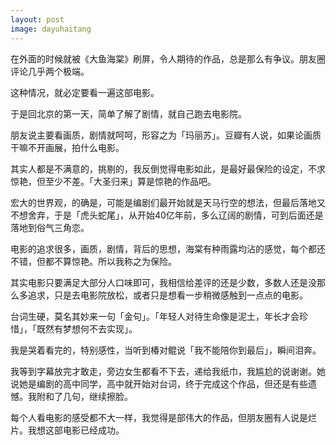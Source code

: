 ```yaml
---
layout: post
image: dayuhaitang
---
```


在外面的时候就被《大鱼海棠》刷屏，令人期待的作品，总是那么有争议。朋友圈评论几乎两个极端。

这种情况，就必定要看一遍这部电影。

于是回北京的第一天，简单了解了剧情，就自己跑去电影院。

朋友说主要看画质，剧情就呵呵，形容之为「玛丽苏」。豆瓣有人说，如果论画质干嘛不开画展，拍什么电影。

其实人都是不满意的，挑剔的，我反倒觉得电影如此，是最好最保险的设定，不求惊艳，但至少不差。「大圣归来」算是惊艳的作品吧。

宏大的世界观，的确是，可能是编剧们最开始就是天马行空的想法，但最后落地又不想舍弃，于是「虎头蛇尾」，从开始40亿年前，多么辽阔的剧情，可到后面还是落地到俗气三角恋。

电影的追求很多，画质，剧情，背后的思想，海棠有种雨露均沾的感觉，每个都还不错，但都不算惊艳。所以我称之为保险。

其实电影只要满足大部分人口味即可，我相信给差评的还是少数，多数人还是没那么多追求，只是去电影院放松，或者只是想看一步稍微感触到一点点的电影。

台词生硬，莫名其妙来一句「金句」。「年轻人对待生命像是泥土，年长才会珍惜」，「既然有梦想何不去实现」。

我是哭着看完的，特别感性，当听到椿对鲲说「我不能陪你到最后」，瞬间泪奔。

我等到字幕放完才敢走，旁边女生都看不下去，递给我纸巾，我尴尬的说谢谢。她说她是编剧的高中同学，高中就开始对台词，终于完成这个作品，但还是有些遗憾。我附和了几句，继续擦脸。

每个人看电影的感受都不大一样，我觉得是部伟大的作品，但朋友圈有人说是烂片。我想这部电影已经成功。